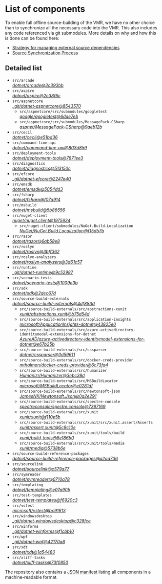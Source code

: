 ﻿# List of components

To enable full offline source-building of the VMR, we have no other choice than to synchronize all the necessary code into the VMR. This also includes any code referenced via git submodules. More details on why and how this is done can be found here:
- [Strategy for managing external source dependencies](src/arcade/Documentation/UnifiedBuild/VMR-Strategy-For-External-Source.md)
- [Source Synchronization Process](src/arcade/Documentation/UnifiedBuild/VMR-Design-And-Operation.md#source-synchronization-process)

## Detailed list

<!-- component list beginning -->
- `src/arcade`  
*[dotnet/arcade@3c393bb](https://github.com/dotnet/arcade/tree/3c393bbd85ae16ddddba20d0b75035b0c6f1a52d)*
- `src/aspire`  
*[dotnet/aspire@2c38f6c](https://github.com/dotnet/aspire/tree/2c38f6c884b5026a7f278cdfe6e1f816810093f9)*
- `src/aspnetcore`  
*[_git/dotnet-aspnetcore@8543570](https://dev.azure.com/dnceng/internal/_git/dotnet-aspnetcore/?version=GC85435709e560642610e746831682cf4f8fe77c34)*
    - `src/aspnetcore/src/submodules/googletest`  
    *[google/googletest@6dae7eb](https://github.com/google/googletest/tree/6dae7eb4a5c3a169f3e298392bff4680224aa94a)*
    - `src/aspnetcore/src/submodules/MessagePack-CSharp`  
    *[aspnet/MessagePack-CSharp@9aeb12b](https://github.com/aspnet/MessagePack-CSharp/tree/9aeb12b9bdb024512ffe2e4bddfa2785dca6e39e)*
- `src/cecil`  
*[dotnet/cecil@e51bd36](https://github.com/dotnet/cecil/tree/e51bd3677d5674fa34bf5676c5fc5562206bf94e)*
- `src/command-line-api`  
*[dotnet/command-line-api@803d859](https://github.com/dotnet/command-line-api/tree/803d8598f98fb4efd94604b32627ee9407f246db)*
- `src/deployment-tools`  
*[dotnet/deployment-tools@7871ee3](https://github.com/dotnet/deployment-tools/tree/7871ee378dce87b64d930d4f33dca9c888f4034d)*
- `src/diagnostics`  
*[dotnet/diagnostics@513150c](https://github.com/dotnet/diagnostics/tree/513150c2f25077b1fcb194407e53c433c975f39b)*
- `src/efcore`  
*[_git/dotnet-efcore@2247e40](https://dev.azure.com/dnceng/internal/_git/dotnet-efcore/?version=GC2247e4090da6e2312ff02deb00b984ce859b3060)*
- `src/emsdk`  
*[dotnet/emsdk@5054dd3](https://github.com/dotnet/emsdk/tree/5054dd35a56010d8f6232408e56e31ad8ccc987a)*
- `src/fsharp`  
*[dotnet/fsharp@f07a914](https://github.com/dotnet/fsharp/tree/f07a91420bec3f657153e16c9f047cf151c1179f)*
- `src/msbuild`  
*[dotnet/msbuild@5b86656](https://github.com/dotnet/msbuild/tree/5b866566089bfdd756730948f6418e2759b8850f)*
- `src/nuget-client`  
*[nuget/nuget.client@1975634](https://github.com/nuget/nuget.client/tree/19756345139c45de23bd196e9b4be01d48e84fdd)*
    - `src/nuget-client/submodules/NuGet.Build.Localization`  
    *[NuGet/NuGet.Build.Localization@f15db7b](https://github.com/NuGet/NuGet.Build.Localization/tree/f15db7b7c6f5affbea268632ef8333d2687c8031)*
- `src/razor`  
*[dotnet/razor@6ab58e8](https://github.com/dotnet/razor/tree/6ab58e84b97012bbfe67bbbdeabfa633e2c03b8d)*
- `src/roslyn`  
*[dotnet/roslyn@3bff362](https://github.com/dotnet/roslyn/tree/3bff3622487486dec7794dfd0c71e05a52c313a4)*
- `src/roslyn-analyzers`  
*[dotnet/roslyn-analyzers@3d61c57](https://github.com/dotnet/roslyn-analyzers/tree/3d61c57c73c3dd5f1f407ef9cd3414d94bf0eaf2)*
- `src/runtime`  
*[_git/dotnet-runtime@9c52987](https://dev.azure.com/dnceng/internal/_git/dotnet-runtime/?version=GC9c52987919f0223531191d4cfaa6487647bbf52c)*
- `src/scenario-tests`  
*[dotnet/scenario-tests@1009e3b](https://github.com/dotnet/scenario-tests/tree/1009e3b6d23e049de56b91de82fe975fe84444f8)*
- `src/sdk`  
*[dotnet/sdk@2dec67d](https://github.com/dotnet/sdk/tree/2dec67d2275443096caeffe927b38935725bef44)*
- `src/source-build-externals`  
*[dotnet/source-build-externals@4df883d](https://github.com/dotnet/source-build-externals/tree/4df883d781a4290873b3b968afc0ff0df7132507)*
    - `src/source-build-externals/src/abstractions-xunit`  
    *[xunit/abstractions.xunit@b75d54d](https://github.com/xunit/abstractions.xunit/tree/b75d54d73b141709f805c2001b16f3dd4d71539d)*
    - `src/source-build-externals/src/application-insights`  
    *[microsoft/ApplicationInsights-dotnet@43825e0](https://github.com/microsoft/ApplicationInsights-dotnet/tree/43825e06a22cdfb702fc199a7ba99a7d541d48c6)*
    - `src/source-build-externals/src/azure-activedirectory-identitymodel-extensions-for-dotnet`  
    *[AzureAD/azure-activedirectory-identitymodel-extensions-for-dotnet@e67b25b](https://github.com/AzureAD/azure-activedirectory-identitymodel-extensions-for-dotnet/tree/e67b25be77532af9ba405670b34b4d263d505fde)*
    - `src/source-build-externals/src/cssparser`  
    *[dotnet/cssparser@0d59611](https://github.com/dotnet/cssparser/tree/0d59611784841735a7778a67aa6e9d8d000c861f)*
    - `src/source-build-externals/src/docker-creds-provider`  
    *[mthalman/docker-creds-provider@6c73fa4](https://github.com/mthalman/docker-creds-provider/tree/6c73fa4784795ae07f49305a057abf5c473d2adb)*
    - `src/source-build-externals/src/humanizer`  
    *[Humanizr/Humanizer@3ebc38d](https://github.com/Humanizr/Humanizer/tree/3ebc38de585fc641a04b0e78ed69468453b0f8a1)*
    - `src/source-build-externals/src/MSBuildLocator`  
    *[microsoft/MSBuildLocator@e0281df](https://github.com/microsoft/MSBuildLocator/tree/e0281df33274ac3c3e22acc9b07dcb4b31d57dc0)*
    - `src/source-build-externals/src/newtonsoft-json`  
    *[JamesNK/Newtonsoft.Json@0a2e291](https://github.com/JamesNK/Newtonsoft.Json/tree/0a2e291c0d9c0c7675d445703e51750363a549ef)*
    - `src/source-build-externals/src/spectre-console`  
    *[spectreconsole/spectre.console@7397169](https://github.com/spectreconsole/spectre.console/tree/7397169a2757dc3657598bdea4ac222c0f283425)*
    - `src/source-build-externals/src/xunit`  
    *[xunit/xunit@f110e5b](https://github.com/xunit/xunit/tree/f110e5bee5dfd4c08339587c9c3df9292fcb597c)*
    - `src/source-build-externals/src/xunit/src/xunit.assert/Asserts`  
    *[xunit/assert.xunit@5c8c10e](https://github.com/xunit/assert.xunit/tree/5c8c10e085eb42f39f2fe0b40c94bf56649eb0a4)*
    - `src/source-build-externals/src/xunit/tools/build`  
    *[xunit/build-tools@8e186b0](https://github.com/xunit/build-tools/tree/8e186b0f8e398796e75453f3f18952b06d29fdfd)*
    - `src/source-build-externals/src/xunit/tools/media`  
    *[xunit/media@5738b6e](https://github.com/xunit/media/tree/5738b6e86f08e0389c4392b939c20e3eca2d9822)*
- `src/source-build-reference-packages`  
*[dotnet/source-build-reference-packages@a2ad736](https://github.com/dotnet/source-build-reference-packages/tree/a2ad736b86ce484df4d2dfc967bd29cd9d1b5de9)*
- `src/sourcelink`  
*[dotnet/sourcelink@c579a77](https://github.com/dotnet/sourcelink/tree/c579a775e65111c54555df734ca98e87bdb1dc27)*
- `src/symreader`  
*[dotnet/symreader@0710a78](https://github.com/dotnet/symreader/tree/0710a7892d89999956e8808c28e9dd0512bd53f3)*
- `src/templating`  
*[dotnet/templating@e07a90b](https://github.com/dotnet/templating/tree/e07a90b4df2f1b41a83064cfa3164611756c3746)*
- `src/test-templates`  
*[dotnet/test-templates@f6920c3](https://github.com/dotnet/test-templates/tree/f6920c348761980e1601632a2031920b24921772)*
- `src/vstest`  
*[microsoft/vstest@bc91613](https://github.com/microsoft/vstest/tree/bc9161306b23641b0364b8f93d546da4d48da1eb)*
- `src/windowsdesktop`  
*[_git/dotnet-windowsdesktop@c328fce](https://dev.azure.com/dnceng/internal/_git/dotnet-windowsdesktop/?version=GCc328fcebfb70f2c9e429d51a4fc5b620003720eb)*
- `src/winforms`  
*[_git/dotnet-winforms@f1cbb10](https://dev.azure.com/dnceng/internal/_git/dotnet-winforms/?version=GCf1cbb10e281b9545b9980a148caae895de895f67)*
- `src/wpf`  
*[_git/dotnet-wpf@42170a8](https://dev.azure.com/dnceng/internal/_git/dotnet-wpf/?version=GC42170a8179ee2744f25e203ab235144125ddc361)*
- `src/xdt`  
*[dotnet/xdt@1a54480](https://github.com/dotnet/xdt/tree/1a54480f52703fb45fac2a6b955247d33758383e)*
- `src/xliff-tasks`  
*[dotnet/xliff-tasks@73f0850](https://github.com/dotnet/xliff-tasks/tree/73f0850939d96131c28cf6ea6ee5aacb4da0083a)*
<!-- component list end -->

The repository also contains a [JSON manifest](https://github.com/dotnet/dotnet/blob/main/src/source-manifest.json) listing all components in a machine-readable format.
